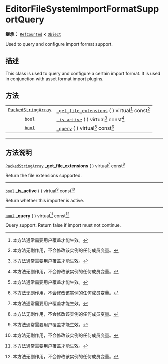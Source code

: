 <!-- ⚠ 请勿编辑本文件 ⚠ -->
<!-- 本文档使用脚本从 WeDot 引擎源码仓库生成。 -->
<!-- 生成脚本：https://github.com/WeDot-Engine/WeDot/tree/4.3/doc/tools/make_md.py； -->
<!-- 原文件：https://github.com/WeDot-Engine/WeDot/tree/4.3/doc/classes/EditorFileSystemImportFormatSupportQuery.xml。 -->

<div id="_class_editorfilesystemimportformatsupportquery"></div>

# EditorFileSystemImportFormatSupportQuery

**继承：** [`RefCounted`](class_refcounted.md) **<** [`Object`](class_object.md)

Used to query and configure import format support.

## 描述

This class is used to query and configure a certain import format. It is used in conjunction with asset format import plugins.

## 方法

|||
|:-:|:--|
| [`PackedStringArray`](class_packedstringarray.md) | [`_get_file_extensions`](#class_editorfilesystemimportformatsupportquery_private_method__get_file_extensions) ( ) virtual[^virtual] const[^const] |
| [`bool`](class_bool.md)                           | [`_is_active`](#class_editorfilesystemimportformatsupportquery_private_method__is_active) ( ) virtual[^virtual] const[^const]                     |
| [`bool`](class_bool.md)                           | [`_query`](#class_editorfilesystemimportformatsupportquery_private_method__query) ( ) virtual[^virtual] const[^const]                             |

<!-- rst-class:: classref-section-separator -->

---

## 方法说明

<div id="_class_editorfilesystemimportformatsupportquery_private_method__get_file_extensions"></div>

[`PackedStringArray`](class_packedstringarray.md) **_get_file_extensions** ( ) virtual[^virtual] const[^const]<div id="class_editorfilesystemimportformatsupportquery_private_method__get_file_extensions"></div>

Return the file extensions supported.

<!-- rst-class:: classref-item-separator -->

---

<div id="_class_editorfilesystemimportformatsupportquery_private_method__is_active"></div>

[`bool`](class_bool.md) **_is_active** ( ) virtual[^virtual] const[^const]<div id="class_editorfilesystemimportformatsupportquery_private_method__is_active"></div>

Return whether this importer is active.

<!-- rst-class:: classref-item-separator -->

---

<div id="_class_editorfilesystemimportformatsupportquery_private_method__query"></div>

[`bool`](class_bool.md) **_query** ( ) virtual[^virtual] const[^const]<div id="class_editorfilesystemimportformatsupportquery_private_method__query"></div>

Query support. Return false if import must not continue.

[^virtual]: 本方法通常需要用户覆盖才能生效。
[^const]: 本方法无副作用，不会修改该实例的任何成员变量。
[^vararg]: 本方法除了能接受在此处描述的参数外，还能够继续接受任意数量的参数。
[^constructor]: 本方法用于构造某个类型。
[^static]: 调用本方法无需实例，可直接使用类名进行调用。
[^operator]: 本方法描述的是使用本类型作为左操作数的有效运算符。
[^bitfield]: 这个值是由下列位标志构成位掩码的整数。
[^void]: 无返回值。
